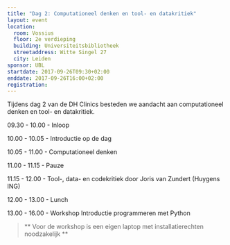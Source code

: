 ```yaml
---
title: "Dag 2: Computationeel denken en tool- en datakritiek"
layout: event
location:
  room: Vossius
  floor: 2e verdieping
  building: Universiteitsbibliotheek
  streetaddress: Witte Singel 27
  city: Leiden
sponsor: UBL
startdate: 2017-09-26T09:30+02:00
enddate: 2017-09-26T16:00+02:00
registration:
---
```

Tijdens dag 2 van de DH Clinics besteden we aandacht aan computationeel denken en tool- en datakritiek.

09.30 - 10.00 - Inloop

10.00 - 10.05 - Introductie op de dag

10.05 - 11.00 - Computationeel denken

11.00 - 11.15 - Pauze

11.15 - 12.00 - Tool-, data- en codekritiek door Joris van Zundert (Huygens ING)

12.00 - 13.00 - Lunch

13.00 - 16.00 - Workshop Introductie programmeren met Python

>  ** Voor de workshop is een eigen laptop met installatierechten noodzakelijk **
